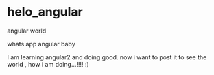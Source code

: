 # helo_angular
angular world

whats app angular baby


I am learning angular2 and doing good. now i want to post it to see the world , how i am doing...!!!! :)

